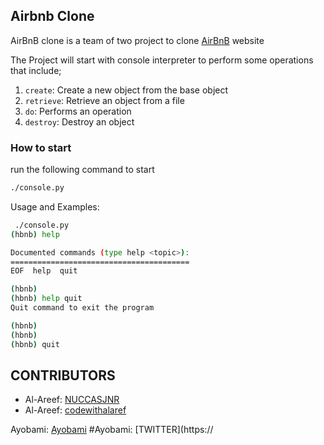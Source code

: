 ## Airbnb Clone

AirBnB clone is a team of two project to clone [AirBnB](https://www.airbnb.com) website

The Project will start with console interpreter to perform some operations that include;

1.  `create`: Create a new object from the base object
1.  `retrieve`: Retrieve an object from a file
1.  `do`: Performs an operation
1.  `destroy`: Destroy an object

### How to start

run the following command to start

```bash
./console.py
```

Usage and Examples:

```bash
 ./console.py
(hbnb) help

Documented commands (type help <topic>):
========================================
EOF  help  quit

(hbnb)
(hbnb) help quit
Quit command to exit the program

(hbnb)
(hbnb)
(hbnb) quit
```

## CONTRIBUTORS

- Al-Areef:  [NUCCASJNR](https://github.com/NUCCASJNR)
- Al-Areef:  [codewithalaref](https://twitter.com/codewithalareef)

Ayobami: [Ayobami](https://github.com/Ayobami6)
#Ayobami: [TWITTER](https://
